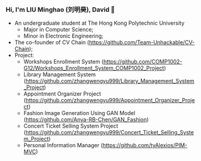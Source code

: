 ### Hi, I'm LIU Minghao (刘明昊), David 👋
- An undergraduate student at The Hong Kong Polytechnic University
  - Major in Computer Science;
  - Minor in Electronic Engineering;
- The co-founder of CV Chain (https://github.com/Team-Unhackable/CV-Chain);
- Project:
  - Workshops Enrollment System (https://github.com/COMP1002-G12/Workshops_Enrollment_System_COMP1002_Project)
  - Library Management System (https://github.com/zhangwengyu999/Library_Management_System_Project)
  - Appointment Organizer Project (https://github.com/zhangwengyu999/Appointment_Organizer_Project)
  - Fashion Image Generation Using GAN Model (https://github.com/Anya-RB-Chen/GAN_Fashion)
  - Concert Ticket Selling System Project (https://github.com/zhangwengyu999/Concert_Ticket_Selling_System_Project)
  - Personal Information Manager (https://github.com/tyAlexios/PIM-MVC)


<!--
**David-Lmh/David-Lmh** is a ✨ _special_ ✨ repository because its `README.md` (this file) appears on your GitHub profile.

Here are some ideas to get you started:

- 🔭 I’m currently working on ...
- 🌱 I’m currently learning ...
- 👯 I’m looking to collaborate on ...
- 🤔 I’m looking for help with ...
- 💬 Ask me about ...
- 📫 How to reach me: ...
- 😄 Pronouns: ...
- ⚡ Fun fact: ...
-->
